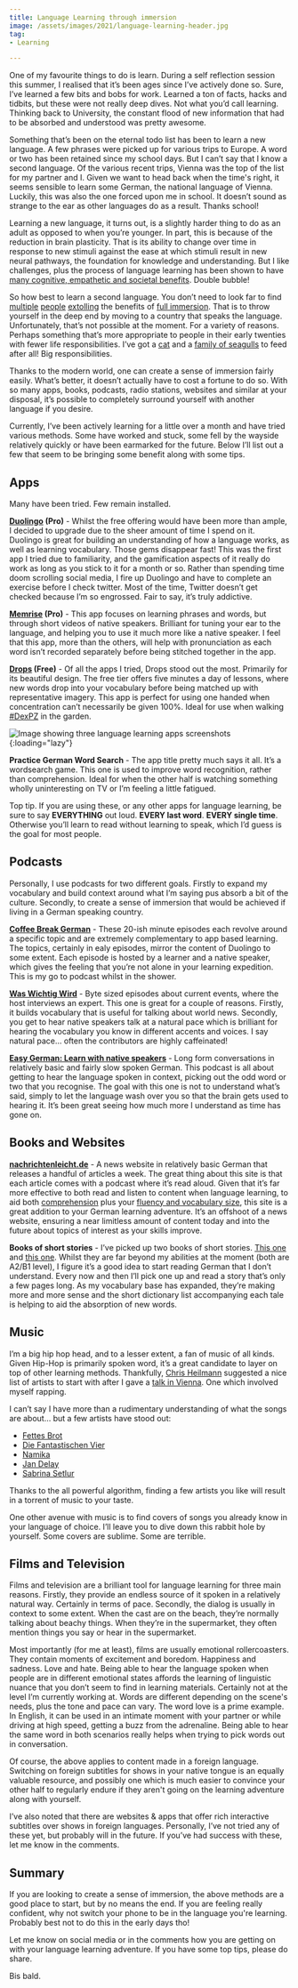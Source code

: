 ```yaml
---
title: Language Learning through immersion
image: /assets/images/2021/language-learning-header.jpg
tag:
- Learning

---
```

One of my favourite things to do is learn. During a self reflection session this summer, I realised that it’s been ages since I’ve actively done so. Sure, I’ve learned a few bits and bobs for work. Learned a ton of facts, hacks and tidbits, but these were not really deep dives. Not what you’d call learning. Thinking back to University, the constant flood of new information that had to be absorbed and understood was pretty awesome.

Something that’s been on the eternal todo list has been to learn a new language. A few phrases were picked up for various trips to Europe. A word or two has been retained since my school days. But I can’t say that I know a second language. Of the various recent trips, Vienna was the top of the list for my partner and I. Given we want to head back when the time's right, it seems sensible to learn some German, the national language of Vienna. Luckily, this was also the one forced upon me in school. It doesn’t sound as strange to the ear as other languages do as a result. Thanks school!

Learning a new language, it turns out, is a slightly harder thing to do as an adult as opposed to when you’re younger. In part, this is because of the reduction in brain plasticity. That is its ability to change over time in response to new stimuli against the ease at which stimuli result in new neural pathways, the foundation for knowledge and understanding. But I like challenges, plus the process of language learning has been shown to have [many cognitive, empathetic and societal benefits](https://www.thebritishacademy.ac.uk/blog/cognitive-benefits-learning-language-two-minutes/ "Article about brain health improvements by learning a language"). Double bubble!

So how best to learn a second language. You don’t need to look far to find [multiple](https://www.youtube.com/watch?v=d0yGdNEWdn0 "Video about learning a language in six months") [people](https://www.irishtimes.com/life-and-style/abroad/the-best-way-to-learn-a-language-is-to-immerse-yourself-in-it-1.3640834 "News article about language learning") [extolling](https://www.bbc.com/worklife/article/20150302-secrets-to-learning-a-language "Article with language learning tips") the benefits of [full immersion](https://en.wikipedia.org/wiki/Language_immersion "Wikipedia article defining language immersion"). That is to throw yourself in the deep end by moving to a country that speaks the language. Unfortunately, that’s not possible at the moment. For a variety of reasons. Perhaps something that’s more appropriate to people in their early twenties with fewer life responsibilities. I’ve got a [cat](https://www.instagram.com/explore/tags/dexpz/ "Instagram hashtag for Dexter the cat") and a [family of seagulls](https://www.instagram.com/p/CRuQEPTLhY0/ "Instagram post with Seagull Bobs family") to feed after all! Big responsibilities.

Thanks to the modern world, one can create a sense of immersion fairly easily. What’s better, it doesn’t actually have to cost a fortune to do so. With so many apps, books, podcasts, radio stations, websites and similar at your disposal, it’s possible to completely surround yourself with another language if you desire.

Currently, I’ve been actively learning for a little over a month and have tried various methods. Some have worked and stuck, some fell by the wayside relatively quickly or have been earmarked for the future. Below I’ll list out a few that seem to be bringing some benefit along with some tips.

## Apps

Many have been tried. Few remain installed.

**[Duolingo](https://www.duolingo.com/ "Duolingo website") (Pro)** - Whilst the free offering would have been more than ample, I decided to upgrade due to the sheer amount of time I spend on it. Duolingo is great for building an understanding of how a language works, as well as learning vocabulary. Those gems disappear fast! This was the first app I tried due to familiarity, and the gamification aspects of it really do work as long as you stick to it for a month or so. Rather than spending time doom scrolling social media, I fire up Duolingo and have to complete an exercise before I check twitter. Most of the time, Twitter doesn’t get checked because I’m so engrossed. Fair to say, it’s truly addictive.

**[Memrise](https://www.memrise.com/ "Memrise website") (Pro)** - This app focuses on learning phrases and words, but through short videos of native speakers. Brilliant for tuning your ear to the language, and helping you to use it much more like a native speaker. I feel that this app, more than the others, will help with pronunciation as each word isn’t recorded separately before being stitched together in the app.

**[Drops](https://languagedrops.com/ "Language drops") (Free)** - Of all the apps I tried, Drops stood out the most. Primarily for its beautiful design. The free tier offers five minutes a day of lessons, where new words drop into your vocabulary before being matched up with representative imagery. This app is perfect for using one handed when concentration can’t necessarily be given 100%. Ideal for use when walking [#DexPZ](https://www.instagram.com/explore/tags/dexpz/ "Dexter the cats instagram hashtag") in the garden.

![Image showing three language learning apps screenshots](/assets/images/2021/language-learning-apps.jpg "Screenshots of Duolingo, Memrise and Drops"){:loading="lazy"}

**Practice German Word Search** - The app title pretty much says it all. It’s a wordsearch game. This one is used to improve word recognition, rather than comprehension. Ideal for when the other half is watching something wholly uninteresting on TV or I’m feeling a little fatigued.

Top tip. If you are using these, or any other apps for language learning, be sure to say **EVERYTHING** out loud. **EVERY last word**. **EVERY single time**. Otherwise you’ll learn to read without learning to speak, which I’d guess is the goal for most people.

## Podcasts

Personally, I use podcasts for two different goals. Firstly to expand my vocabulary and build context around what I’m saying pus absorb a bit of the culture. Secondly, to create a sense of immersion that would be achieved if living in a German speaking country.

**[Coffee Break German](https://coffeebreaklanguages.com/coffeebreakgerman/ "Coffee Break German podcast Website")** - These 20-ish minute episodes each revolve around a specific topic and are extremely complementary to app based learning. The topics, certainly in ealy episodes, mirror the content of Duolingo to some extent. Each episode is hosted by a learner and a native speaker, which gives the feeling that you’re not alone in your learning expedition. This is my go to podcast whilst in the shower.

**[Was Wichtig Wird](https://detektor.fm/serien/was-wichtig-wird "Was Wichtig Wird podcast website")** - Byte sized episodes about current events, where the host interviews an expert. This one is great for a couple of reasons. Firstly, it builds vocabulary that is useful for talking about world news. Secondly, you get to hear native speakers talk at a natural pace which is brilliant for hearing the vocabulary you know in different accents and voices. I say natural pace… often the contributors are highly caffeinated!

**[Easy German: Learn with native speakers](https://www.easygerman.org/ "Easy German Podcast Website")** - Long form conversations in relatively basic and fairly slow spoken German. This podcast is all about getting to hear the language spoken in context, picking out the odd word or two that you recognise. The goal with this one is not to understand what’s said, simply to let the language wash over you so that the brain gets used to hearing it. It’s been great seeing how much more I understand as time has gone on.

## Books and Websites

**[nachrichtenleicht.de](https://www.nachrichtenleicht.de/ "News website in basic german")** - A news website in relatively basic German that releases a handful of articles a week. The great thing about this site is that each article comes with a podcast where it’s read aloud. Given that it’s far more effective to both read and listen to content when language learning, to aid both [comprehension](https://files.eric.ed.gov/fulltext/EJ1137555.pdf "Research paper about language learning comprehension") plus your [fluency and vocabulary size](https://www.cuhk.edu.hk/ajelt/vol21/abstract/a03.pdf "Research paper about reading and listening to foreign language to boost learning"), this site is a great addition to your German learning adventure. It’s an offshoot of a news website, ensuring a near limitless amount of content today and into the future about topics of interest as your skills improve.

**Books of short stories** - I’ve picked up two books of short stories. [This one](https://www.amazon.co.uk/gp/product/1473683378/ref=as_li_tl?ie=UTF8&camp=1634&creative=6738&creativeASIN=1473683378&linkCode=as2&tag=aandeuk-21&linkId=6eb4cc29a063f33641d42803823719fc "Book of short stories in German") and [this one](https://www.amazon.co.uk/gp/product/1797643266/ref=as_li_tl?ie=UTF8&camp=1634&creative=6738&creativeASIN=1797643266&linkCode=as2&tag=aandeuk-21&linkId=dc5895498152fc9d051ad2666ce3a9a3 "Book of short stories in German"). Whilst they are far beyond my abilities at the moment (both are A2/B1 level), I figure it’s a good idea to start reading German that I don’t understand. Every now and then I’ll pick one up and read a story that’s only a few pages long. As my vocabulary base has expanded, they’re making more and more sense and the short dictionary list accompanying each tale is helping to aid the absorption of new words.

## Music

I’m a big hip hop head, and to a lesser extent, a fan of music of all kinds. Given Hip-Hop is primarily spoken word, it’s a great candidate to layer on top of other learning methods. Thankfully, [Chris Heilmann](https://twitter.com/codepo8 "Chris Heilmann on Twitter") suggested a nice list of artists to start with after I gave a [talk in Vienna](https://tonyedwardspz.co.uk/blog/halfstack-vienna-talk/ "Blog post about a talk I gave in Vienna"). One which involved myself rapping.

I can’t say I have more than a rudimentary understanding of what the songs are about… but a few artists have stood out:

* [Fettes Brot](https://music.youtube.com/channel/UCX5VJlyox9Ijv7glam7Xnqw "Fettes Brot on YouTube Music")
* [Die Fantastischen Vier](https://music.youtube.com/channel/UCsXYO1rebeOG1dH7PmTxy-w "Die Fantastischen Vier on YouTube Music")
* [Namika](https://music.youtube.com/channel/UCIh4j8fXWf2U0ro0qnGU8Mg "Namika on YouTube Music")
* [Jan Delay](https://music.youtube.com/channel/UCGwTy_WZgZoyLcO_3RVeGKw "Jan Delay on YouTube Music")
* [Sabrina Setlur](https://music.youtube.com/channel/UCHhAScrn2llnW9ullQfr47A "Sabrina Setlur on YouTube Music")

Thanks to the all powerful algorithm, finding a few artists you like will result in a torrent of music to your taste.

One other avenue with music is to find covers of songs you already know in your language of choice. I’ll leave you to dive down this rabbit hole by yourself. Some covers are sublime. Some are terrible.

## Films and Television

Films and television are a brilliant tool for language learning for three main reasons. Firstly, they provide an endless source of it spoken in a relatively natural way. Certainly in terms of pace. Secondly, the dialog is usually in context to some extent. When the cast are on the beach, they’re normally talking about beachy things. When they’re in the supermarket, they often mention things you say or hear in the supermarket.

Most importantly (for me at least), films are usually emotional rollercoasters. They contain moments of excitement and boredom. Happiness and sadness. Love and hate. Being able to hear the language spoken when people are in different emotional states affords the learning of linguistic nuance that you don’t seem to find in learning materials. Certainly not at the level I’m currently working at. Words are different depending on the scene's needs, plus the tone and pace can vary. The word love is a prime example. In English, it can be used in an intimate moment with your partner or while driving at high speed, getting a buzz from the adrenaline. Being able to hear the same word in both scenarios really helps when trying to pick words out in conversation.

Of course, the above applies to content made in a foreign language. Switching on foreign subtitles for shows in your native tongue is an equally valuable resource, and possibly one which is much easier to convince your other half to regularly endure if they aren't going on the learning adventure along with yourself.

I’ve also noted that there are websites & apps that offer rich interactive subtitles over shows in foreign languages. Personally, I’ve not tried any of these yet, but probably will in the future. If you’ve had success with these, let me know in the comments.


## Summary

If you are looking to create a sense of immersion, the above methods are a good place to start, but by no means the end. If you are feeling really confident,  why not switch your phone to be in the language you're learning. Probably best not to do this in the early days tho!

Let me know on social media or in the comments how you are getting on with your language learning adventure. If you have some top tips, please do share.

Bis bald.
